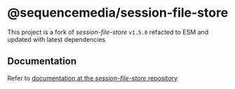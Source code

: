 # @sequencemedia/session-file-store

This project is a fork of *session-file-store* `v1.5.0` refacted to ESM and updated with latest dependencies

## Documentation

Refer to [documentation at the *session-file-store* repository](https://github.com/valery-barysok/session-file-store)
